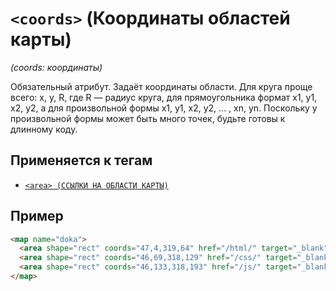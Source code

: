 # `<coords>` (Координаты областей карты)

_(coords: координаты)_

Обязательный атрибут. Задаёт координаты области. Для круга проще всего: x, y, R, где R — радиус круга, для прямоугольника формат x1, y1, x2, y2, а для произвольной формы x1, y1, x2, y2, ... , xn, yn. Поскольку у произвольной формы может быть много точек, будьте готовы к длинному коду.

## Применяется к тегам

- [`<area> (ССЫЛКИ НА ОБЛАСТИ КАРТЫ)`](<../TAGS MEDIA/area (ССЫЛКИ НА ОБЛАСТИ КАРТЫ).md>)

## Пример

```html
<map name="doka">
  <area shape="rect" coords="47,4,319,64" href="/html/" target="_blank" alt="HTML" />
  <area shape="rect" coords="46,69,318,129" href="/css/" target="_blank" alt="CSS" />
  <area shape="rect" coords="46,133,318,193" href="/js/" target="_blank" alt="JS" />
</map>
```
